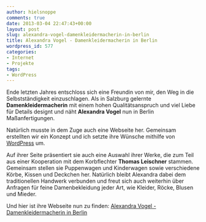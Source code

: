 ```yaml
---
author: hielsnoppe
comments: true
date: 2013-03-04 22:47:43+00:00
layout: post
slug: alexandra-vogel-damenkleidermacherin-in-berlin
title: Alexandra Vogel - Damenkleidermacherin in Berlin
wordpress_id: 577
categories:
- Internet
- Projekte
tags:
- WordPress
---
```


Ende letzten Jahres entschloss sich eine Freundin von mir, den Weg in die Selbstständigkeit einzuschlagen. Als in Salzburg gelernte **Damenkleidermacherin** mit einem hohen Qualitätsanspruch und viel Liebe für Details designt und näht **Alexandra Vogel** nun in Berlin Maßanfertigungen.

Natürlich musste in dem Zuge auch eine Webseite her. Gemeinsam erstellten wir ein Konzept und ich setzte ihre Wünsche mithilfe von [WordPress](http://wordpress.org) um.

Auf ihrer Seite präsentiert sie auch eine Auswahl ihrer Werke, die zum Teil aus einer Kooperation mit dem Korbflechter **Thomas Leischner** stammen. Gemeinsam stellen sie Puppenwagen und Kinderwagen sowie verschiedene Körbe, Kissen und Deckchen her. Natürlich bleibt Alexandra dabei dem traditionellen Handwerk verbunden und freut sich auch weiterhin über Anfragen für feine Damenbekleidung jeder Art, wie Kleider, Röcke, Blusen und Mieder.

Und hier ist ihre Webseite nun zu finden:
[Alexandra Vogel - Damenkleidermacherin in Berlin](http://www.alexandravogel.de)
